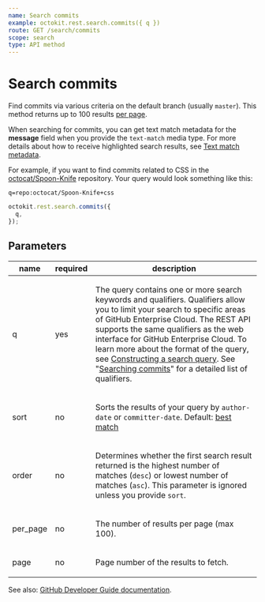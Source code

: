 ```yaml
---
name: Search commits
example: octokit.rest.search.commits({ q })
route: GET /search/commits
scope: search
type: API method
---
```


# Search commits

Find commits via various criteria on the default branch (usually `master`). This method returns up to 100 results [per page](https://docs.github.com/enterprise-cloud@latest//rest/overview/resources-in-the-rest-api#pagination).

When searching for commits, you can get text match metadata for the **message** field when you provide the `text-match` media type. For more details about how to receive highlighted search results, see [Text match
metadata](https://docs.github.com/enterprise-cloud@latest//rest/reference/search#text-match-metadata).

For example, if you want to find commits related to CSS in the [octocat/Spoon-Knife](https://github.com/octocat/Spoon-Knife) repository. Your query would look something like this:

`q=repo:octocat/Spoon-Knife+css`

```js
octokit.rest.search.commits({
  q,
});
```

## Parameters

<table>
  <thead>
    <tr>
      <th>name</th>
      <th>required</th>
      <th>description</th>
    </tr>
  </thead>
  <tbody>
    <tr><td>q</td><td>yes</td><td>

The query contains one or more search keywords and qualifiers. Qualifiers allow you to limit your search to specific areas of GitHub Enterprise Cloud. The REST API supports the same qualifiers as the web interface for GitHub Enterprise Cloud. To learn more about the format of the query, see [Constructing a search query](https://docs.github.com/enterprise-cloud@latest//rest/reference/search#constructing-a-search-query). See "[Searching commits](https://docs.github.com/enterprise-cloud@latest//search-github/searching-on-github/searching-commits)" for a detailed list of qualifiers.

</td></tr>
<tr><td>sort</td><td>no</td><td>

Sorts the results of your query by `author-date` or `committer-date`. Default: [best match](https://docs.github.com/enterprise-cloud@latest//rest/reference/search#ranking-search-results)

</td></tr>
<tr><td>order</td><td>no</td><td>

Determines whether the first search result returned is the highest number of matches (`desc`) or lowest number of matches (`asc`). This parameter is ignored unless you provide `sort`.

</td></tr>
<tr><td>per_page</td><td>no</td><td>

The number of results per page (max 100).

</td></tr>
<tr><td>page</td><td>no</td><td>

Page number of the results to fetch.

</td></tr>
  </tbody>
</table>

See also: [GitHub Developer Guide documentation](https://docs.github.com/enterprise-cloud@latest//rest/reference/search#search-commits).

